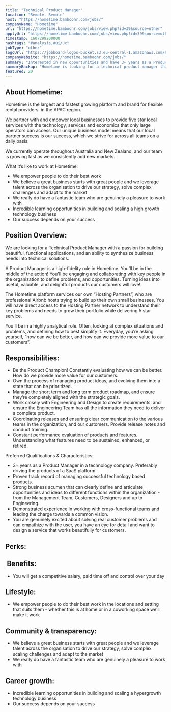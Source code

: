 ```yaml
---
title: "Technical Product Manager"
location: "Remote, Remote"
host: "https://hometime.bamboohr.com/jobs/"
companyName: "Hometime"
url: "https://hometime.bamboohr.com/jobs/view.php?id=39&source=other"
applyUrl: "https://hometime.bamboohr.com/jobs/view.php?id=39&source=other"
timestamp: 1607299200000
hashtags: "#analysis,#ui/ux"
jobType: "other"
logoUrl: "https://jobboard-logos-bucket.s3.eu-central-1.amazonaws.com/hometime"
companyWebsite: "https://hometime.bamboohr.com/jobs/"
summary: "Interested in new opportunities and have 3+ years as a Product Manager in a technology company? Hometime has a job opening for a technical product manager."
summaryBackup: "Hometime is looking for a technical product manager that has experience in: #ui/ux, #marketing, #management."
featured: 20
---
```


## About Hometime:

Hometime is the largest and fastest growing platform and brand for flexible rental providers  in the APAC region. 

We partner with and empower local businesses to provide five star local services with the technology, services and economics that only large operators can access. Our unique business model means that our local partner success is our success, which we strive for across all teams on a daily basis.

We currently operate throughout Australia and New Zealand, and our team is growing fast as we consistently add new markets. 

What it’s like to work at Hometime:

*   We empower people to do their best work
*   We believe a great business starts with great people and we leverage talent across the organisation to drive our strategy, solve complex challenges and adapt to the market
*   We really do have a fantastic team who are genuinely a pleasure to work with
*   Incredible learning opportunities in building and scaling a high growth technology business
*   Our success depends on your success

## Position Overview:

We are looking for a Technical Product Manager with a passion for building beautiful, functional applications, and an ability to synthesize business needs into technical solutions. 

A Product Manager is a high-fidelity role in Hometime. You'll be in the middle of the action! You'll be engaging and collaborating with key people in the organization to define problems, and opportunities. Turning ideas into useful, valuable, and delightful products our customers will love!

The Hometime platform services our own “Hosting Partners”, who are professional Airbnb hosts trying to build up their own small businesses. You will have direct access to the Hosting Partner network to understand their key problems and needs to grow their portfolio while delivering 5 star service.

You’ll be in a highly analytical role. Often, looking at complex situations and problems, and defining how to best simplify it. Everyday, you’re asking yourself, “how can we be better, and how can we provide more value to our customers”. 

## Responsibilities: 

*   Be the Product Champion! Constantly evaluating how we can be better. How do we provide more value for our customers.
*   Own the process of managing product ideas, and evolving them into a state that can be prioritized.
*   Manage the short term and long term product roadmap, and ensure they’re completely aligned with the strategic goals.
*   Work closely with Engineering and Design to create requirements, and ensure the Engineering Team has all the information they need to deliver a complete product.
*   Coordinating releases and ensuring clear communication to the various teams in the organization, and our customers. Provide release notes and conduct training.
*   Constant performance evaluation of products and features. Understanding what features need to be sustained, enhanced, or retired.

Preferred Qualifications & Characteristics:

*   3+ years as a Product Manager in a technology company. Preferably driving the products of a SaaS platform.
*   Proven track record of managing successful technology based products.
*   Strong business acumen that can clearly define and articulate opportunities and ideas to different functions within the organization - from the Management Team, Customers, Designers and up to Engineering.
*   Demonstrated experience in working with cross-functional teams and leading the charge towards a common vision.
*   You are genuinely excited about solving real customer problems and can empathize with the user, you have an eye for detail and want to design a service that works beautifully for customers.

## Perks:

##  Benefits:

*   You will get a competitive salary, paid time off and control over your day

## Lifestyle:

*   We empower people to do their best work in the locations and setting that suits them - whether this is at home or in a coworking space we’ll make it work  
      
    

## Community & transparency:

*   We believe a great business starts with great people and we leverage talent across the organisation to drive our strategy, solve complex scaling challenges and adapt to the market
*   We really do have a fantastic team who are genuinely a pleasure to work with  
      
    

## Career growth:

*   Incredible learning opportunities in building and scaling a hypergrowth technology business
*   Our success depends on your success
